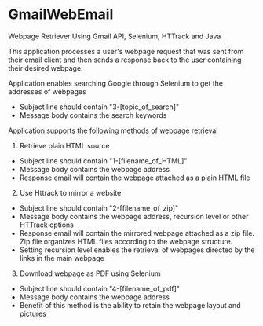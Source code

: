 # GmailWebEmail
Webpage Retriever Using Gmail API, Selenium, HTTrack and Java

This application processes a user's webpage request that was sent from their email client and then sends a response back to the user containing their desired webpage.

Application enables searching Google through Selenium to get the addresses of webpages
- Subject line should contain "3-[topic_of_search]"
- Message body contains the search keywords

Application supports the following methods of webpage retrieval

1. Retrieve plain HTML source
  - Subject line should contain "1-[filename_of_HTML]"
  - Message body contains the webpage address
  - Response email will contain the webpage attached as a plain HTML file

2. Use Httrack to mirror a website
  - Subject line should contain "2-[filename_of_zip]"
  - Message body contains the webpage address, recursion level or other HTTrack options
  - Response email will contain the mirrored webpage attached as a zip file.  Zip file organizes HTML files according to the webpage structure.
  - Setting recursion level enables the retrieval of webpages directed by the links in the main webpage

3. Download webpage as PDF using Selenium
  - Subject line should contain "4-[filename_of_pdf]"
  - Message body contains the webpage address
  - Benefit of this method is the ability to retain the webpage layout and pictures
